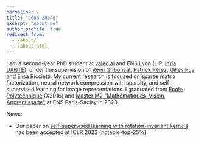 ```yaml
---
permalink: /
title: "Léon Zheng"
excerpt: "About me"
author_profile: true
redirect_from:
  - /about/
  - /about.html
---
```


I am a second-year PhD student at [valeo.ai](https://www.valeo.com/en/valeo-ai/) and ENS Lyon (LIP, [Inria DANTE](https://team.inria.fr/dante/fr/)), under the supervision of [Rémi Gribonval](https://people.irisa.fr/Remi.Gribonval/), [Patrick Pérez](https://ptrckprz.github.io/), [Gilles Puy](https://sites.google.com/site/puygilles/) and [Elisa Riccietti](https://perso.ens-lyon.fr/elisa.riccietti/). My current research is focused on sparse matrix factorization, neural network compression with sparsity, and self-supervised learning for image representations.
I graduated from [École Polytechnique](https://programmes.polytechnique.edu/en/ingenieur-polytechnicien-program/ingenieur-polytechnicien-program) (X2016) and [Master M2 "Mathématiques, Vision, Apprentissage"](https://www.master-mva.com/) at ENS Paris-Saclay in 2020.

News:
* Our paper on [self-supervised learning with rotation-invariant kernels](https://arxiv.org/abs/2208.00789) has been accepted at ICLR 2023 (notable-top-25%).
